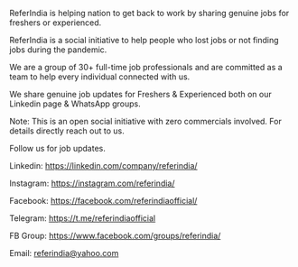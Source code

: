ReferIndia is helping nation to get back to work by sharing genuine jobs for freshers or experienced.

ReferIndia is a social initiative to help people who lost jobs or not finding jobs during the pandemic.

We are a group of 30+ full-time job professionals and are committed as a team to help every individual connected with us.

We share genuine job updates for Freshers & Experienced both on our Linkedin page & WhatsApp groups.

Note: This is an open social initiative with zero commercials involved. For details directly reach out to us.

Follow us for job updates.

Linkedin: https://linkedin.com/company/referindia/

Instagram: https://instagram.com/referindia/

Facebook: https://facebook.com/referindiaofficial/

Telegram: https://t.me/referindiaofficial

FB Group: https://www.facebook.com/groups/referindia/

Email: referindia@yahoo.com

<!---
referindia/referindia is a ✨ special ✨ repository because its `README.md` (this file) appears on your GitHub profile.
You can click the Preview link to take a look at your changes.
--->
